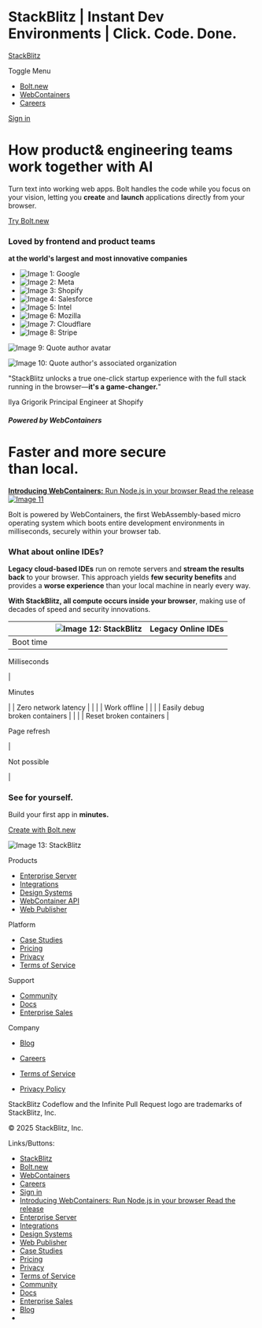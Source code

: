 StackBlitz | Instant Dev Environments | Click. Code. Done.
===============
       

[StackBlitz](https://stackblitz.com/)

Toggle Menu

*   [Bolt.new](https://bolt.new/)
*   [WebContainers](https://webcontainers.io/)
*   [Careers](https://stackblitz.com/careers)

[Sign in](https://stackblitz.com/sign_in)

How product& engineering teams work together with AI
====================================================

Turn text into working web apps. Bolt handles the code while you focus on your vision, letting you **create** and **launch** applications directly from your browser.

[Try Bolt.new](https://bolt.new/)

### Loved by frontend and product teams  
**at the world's largest and most innovative companies**

*   ![Image 1: Google](https://stackblitz.com/_astro/google.BKhN6lqA_LbH4h.svg)
*   ![Image 2: Meta](https://stackblitz.com/_astro/meta.BZYPTU9O_1lLsls.svg)
*   ![Image 3: Shopify](https://stackblitz.com/_astro/shopify.ByHtukiT_1J8PIf.svg)
*   ![Image 4: Salesforce](https://stackblitz.com/_astro/salesforce.C_wubRL__2p0KMc.svg)
*   ![Image 5: Intel](https://stackblitz.com/_astro/intel.BTF2Cw1X_Z2kTjoX.svg)
*   ![Image 6: Mozilla](https://stackblitz.com/_astro/mozilla.CBnnQB51_2u8144.svg)
*   ![Image 7: Cloudflare](https://stackblitz.com/_astro/cloudflare.Px0iUVCo_Z1CNC1x.svg)
*   ![Image 8: Stripe](https://stackblitz.com/_astro/stripe.CFJCsvvZ_5RvUh.svg)

![Image 9: Quote author avatar](https://stackblitz.com/_astro/ilya_grigorik.wwuGm1Qk_1AX5M8.webp)

![Image 10: Quote author's associated organization](https://stackblitz.com/_astro/shopify.BV2FCj8e_e70MY.svg)

"StackBlitz unlocks a true one-click startup experience with the full stack running in the browser—**it's a game-changer.**"

Ilya Grigorik Principal Engineer at Shopify

##### Powered by WebContainers

**Faster** and **more secure**  
than local.
============================================

[**Introducing WebContainers:** Run Node.js in your browser Read the release ![Image 11](https://stackblitz.com/_astro/img/pages/home/card-bg-webcontainer.png)](https://blog.stackblitz.com/posts/introducing-webcontainers)

Bolt is powered by WebContainers, the first WebAssembly-based micro operating system which boots entire development environments in milliseconds, securely within your browser tab.

### What about online IDEs?

**Legacy cloud-based IDEs** run on remote servers and **stream the results back** to your browser. This approach yields **few security benefits** and provides a **worse experience** than your local machine in nearly every way.

**With StackBlitz, all compute occurs inside your browser**, making use of decades of speed and security innovations.

|  | ![Image 12: StackBlitz](https://stackblitz.com/_astro/img/brands/stackblitz-monotone.svg) | Legacy Online IDEs |
| --- | --- | --- |
| Boot time | 
Milliseconds

 | 

Minutes

 |
| Zero network latency |  |  |
| Work offline |  |  |
| Easily debug  
broken containers |  |  |
| Reset broken containers | 

Page refresh

 | 

Not possible

 |

### **See for yourself.**  
Build your first app in **minutes.**

[Create with Bolt.new](https://bolt.new/)

![Image 13: StackBlitz](https://stackblitz.com/_astro/stackblitz-logo-color.C8-mRlxl_ZM8j2i.svg)

Products

*   [Enterprise Server](https://stackblitz.com/enterprise)
*   [Integrations](https://stackblitz.com/integrations)
*   [Design Systems](https://stackblitz.com/design-systems)
*   [WebContainer API](https://webcontainers.io/)
*   [Web Publisher](https://developer.stackblitz.com/codeflow/integrating-web-publisher)

Platform

*   [Case Studies](https://stackblitz.com/case-studies)
*   [Pricing](https://stackblitz.com/pricing)
*   [Privacy](https://stackblitz.com/privacy-policy)
*   [Terms of Service](https://stackblitz.com/terms-of-service)

Support

*   [Community](https://discord.gg/stackblitz)
*   [Docs](https://developer.stackblitz.com/)
*   [Enterprise Sales](https://stackblitz.com/enterprise-contact)

Company

*   [Blog](https://blog.stackblitz.com/)
*   [Careers](https://stackblitz.com/careers)

*   [Terms of Service](https://stackblitz.com/terms-of-service)
*   [Privacy Policy](https://stackblitz.com/privacy-policy)

[](https://x.com/boltdotnew)[](https://github.com/stackblitz)[](https://discord.gg/stackblitz)

StackBlitz Codeflow and the Infinite Pull Request logo are trademarks of StackBlitz, Inc.

© 2025 StackBlitz, Inc.

Links/Buttons:
- [StackBlitz](https://stackblitz.com/)
- [Bolt.new](https://bolt.new/)
- [WebContainers](https://webcontainers.io/)
- [Careers](https://stackblitz.com/careers)
- [Sign in](https://stackblitz.com/sign_in)
- [Introducing WebContainers: Run Node.js in your browser Read the release](https://blog.stackblitz.com/posts/introducing-webcontainers)
- [Enterprise Server](https://stackblitz.com/enterprise)
- [Integrations](https://stackblitz.com/integrations)
- [Design Systems](https://stackblitz.com/design-systems)
- [Web Publisher](https://developer.stackblitz.com/codeflow/integrating-web-publisher)
- [Case Studies](https://stackblitz.com/case-studies)
- [Pricing](https://stackblitz.com/pricing)
- [Privacy](https://stackblitz.com/privacy-policy)
- [Terms of Service](https://stackblitz.com/terms-of-service)
- [Community](https://discord.gg/stackblitz)
- [Docs](https://developer.stackblitz.com/)
- [Enterprise Sales](https://stackblitz.com/enterprise-contact)
- [Blog](https://blog.stackblitz.com/)
- [](https://github.com/stackblitz)
